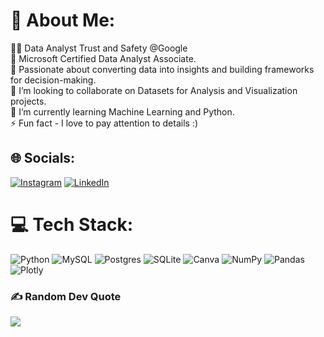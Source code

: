 
# 💫 About Me:

👩‍💻 Data Analyst Trust and Safety @Google <br>
🚀 Microsoft Certified Data Analyst Associate. <br>
🎯 Passionate about converting data into insights and building frameworks for decision-making. <br>
👯 I’m looking to collaborate on Datasets for Analysis and Visualization projects. <br>
🌱 I’m currently learning Machine Learning and Python. <br>
⚡ Fun fact - I love to pay attention to details :)


## 🌐 Socials:
[![Instagram](https://img.shields.io/badge/Instagram-%23E4405F.svg?logo=Instagram&logoColor=white)](https://instagram.com/https://www.instagram.com/keshav_0402/) [![LinkedIn](https://img.shields.io/badge/LinkedIn-%230077B5.svg?logo=linkedin&logoColor=white)](www.linkedin.com/in/keshav-nandane) 

# 💻 Tech Stack:
![Python](https://img.shields.io/badge/python-3670A0?style=flat-square&logo=python&logoColor=ffdd54) ![MySQL](https://img.shields.io/badge/mysql-%2300f.svg?style=flat-square&logo=mysql&logoColor=white) ![Postgres](https://img.shields.io/badge/postgres-%23316192.svg?style=flat-square&logo=postgresql&logoColor=white) ![SQLite](https://img.shields.io/badge/sqlite-%2307405e.svg?style=flat-square&logo=sqlite&logoColor=white) ![Canva](https://img.shields.io/badge/Canva-%2300C4CC.svg?style=flat-square&logo=Canva&logoColor=white) ![NumPy](https://img.shields.io/badge/numpy-%23013243.svg?style=flat-square&logo=numpy&logoColor=white) ![Pandas](https://img.shields.io/badge/pandas-%23150458.svg?style=flat-square&logo=pandas&logoColor=white) ![Plotly](https://img.shields.io/badge/Plotly-%233F4F75.svg?style=flat-square&logo=plotly&logoColor=white)

### ✍️ Random Dev Quote
![](https://quotes-github-readme.vercel.app/api?type=vetical&theme=radical)


<!-- Proudly created with GPRM ( https://gprm.itsvg.in ) -->
